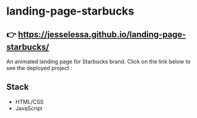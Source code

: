 # landing-page-starbucks
## 👉 https://jesselessa.github.io/landing-page-starbucks/

An animated landing page for Starbucks brand. Click on the link below to see the deployed project :

## Stack

- HTML/CSS
- JavaScript
